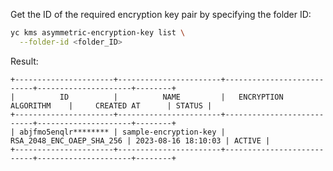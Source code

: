 Get the ID of the required encryption key pair by specifying the folder ID:

```bash
yc kms asymmetric-encryption-key list \
  --folder-id <folder_ID>
```

Result:

```text
+----------------------+-----------------------+---------------------------+---------------------+--------+
|          ID          |          NAME         |   ENCRYPTION ALGORITHM    |     CREATED AT      | STATUS |
+----------------------+-----------------------+---------------------------+---------------------+--------+
| abjfmo5enqlr******** | sample-encryption-key | RSA_2048_ENC_OAEP_SHA_256 | 2023-08-16 18:10:03 | ACTIVE |
+----------------------+-----------------------+---------------------------+---------------------+--------+
```
